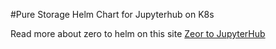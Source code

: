 #Pure Storage Helm Chart for Jupyterhub on  K8s

Read more about zero to helm on this site [Zeor to JupyterHub](https://zero-to-jupyterhub.readthedocs.io/en/latest/)
